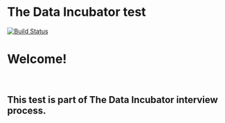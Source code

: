 # The Data Incubator test

[![Build Status](https://travis-ci.org/debuggermalhotra/TDI-test.svg?branch=master)](https://travis-ci.org/debuggermalhotra/TDI-test)

<h1>Welcome!</h1>
                <br>
                <h2>This test is part of The Data Incubator interview process.</h2>
